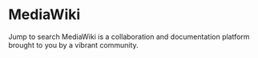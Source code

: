 # MediaWiki
Jump to search     MediaWiki is a collaboration and documentation platform brought to you by a vibrant community.
